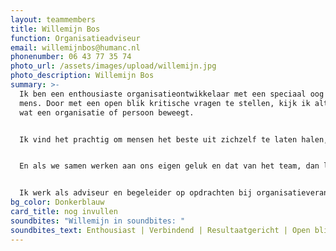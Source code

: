 ```yaml
---
layout: teammembers
title: Willemijn Bos
function: Organisatieadviseur
email: willemijnbos@humanc.nl
phonenumber: 06 43 77 35 74
photo_url: /assets/images/upload/willemijn.jpg
photo_description: Willemijn Bos
summary: >-
  Ik ben een enthousiaste organisatieontwikkelaar met een speciaal oog voor de
  mens. Door met een open blik kritische vragen te stellen, kijk ik altijd naar
  wat een organisatie of persoon beweegt. ​


  Ik vind het prachtig om mensen het beste uit zichzelf te laten halen, want in mijn ogen is iedereen uniek en heeft ieder zijn eigen krachten en competenties. Door meer te leren over jezelf, weet je ook beter waar je energie van krijgt en wat je gelukkig maakt.​


  En als we samen werken aan ons eigen geluk en dat van het team, dan leidt dit weer tot het behalen van prachtige resultaten binnen een organisatie. ​


  Ik werk als adviseur en begeleider op opdrachten bij organisatieveranderingen, teamontwikkeling en talentprogramma's.
bg_color: Donkerblauw
card_title: nog invullen
soundbites: "Willemijn in soundbites: "
soundbites_text: Enthousiast | Verbindend | Resultaatgericht | Open blik | Flexibel
---
```

